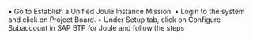 •	Go to Establish a Unified Joule Instance Mission.
•	Login to the system and click on Project Board.
•	Under Setup tab, click on Configure Subaccount in SAP BTP for Joule and follow the steps

